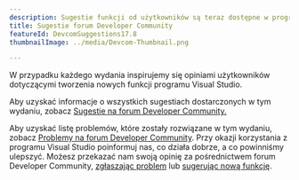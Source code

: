 ```yaml
---
description: Sugestie funkcji od użytkowników są teraz dostępne w programie Visual Studio!
title: Sugestie forum Developer Community
featureId: DevcomSuggestions17.8
thumbnailImage: ../media/Devcom-Thumbnail.png

---
```



W przypadku każdego wydania inspirujemy się opiniami użytkowników dotyczącymi tworzenia nowych funkcji programu Visual Studio.

Aby uzyskać informacje o wszystkich sugestiach dostarczonych w tym wydaniu, zobacz [Sugestie na forum Developer Community.](https://developercommunity.visualstudio.com/VisualStudio?q=%5BFixed+In%3A+Visual+Studio+2022+version+17.8+Preview+2%5D&ftype=idea)

Aby uzyskać listę problemów, które zostały rozwiązane w tym wydaniu, zobacz [Problemy na forum Developer Community](https://developercommunity.visualstudio.com/VisualStudio?q=%5BFixed+In%3A+Visual+Studio+2022+version+17.8+Preview+2%5D&ftype=problem).
Przy okazji korzystania z programu Visual Studio poinformuj nas, co działa dobrze, a co powinniśmy ulepszyć. Możesz przekazać nam swoją opinię za pośrednictwem forum Developer Community, [zgłaszając problem](https://learn.microsoft.com/visualstudio/ide/how-to-report-a-problem-with-visual-studio) lub [sugerując nową funkcję](https://developercommunity.visualstudio.com/VisualStudio/suggest).

